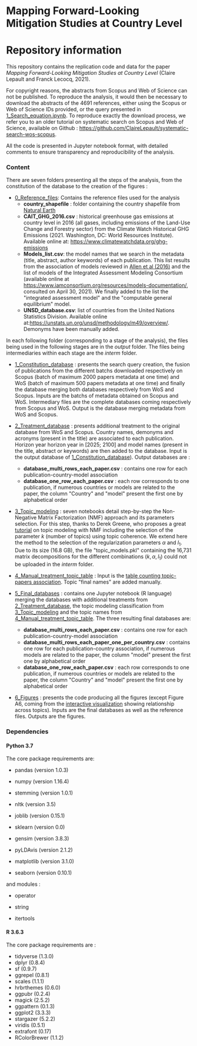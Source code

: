 # Mapping Forward-Looking Mitigation Studies at Country Level

# Repository information
This repository contains the replication code and data for the paper *Mapping Forward-Looking Mitigation Studies at Country Level* (Claire Lepault and Franck Lecocq, 2021).

For copyright reasons, the abstracts from Scopus and Web of Science can not be published. To reproduce the analysis, it would then be necessary to download the abstracts of the 4691 references, either using the Scopus or Web of Science IDs provided, or the query presented in [1_Search_equation.ipynb](1_Constitution_database/1_Search_equation.ipynb). To reproduce exactly the download process, we refer you to an older tutorial on systematic search on Scopus and Web of Science, available on Github : https://github.com/ClaireLepault/systematic-search-wos-scopus.

All the code is presented in Jupyter notebook format, with detailed comments to ensure transparency and reproducibility of the analysis.

### Content

There are seven folders presenting all the steps of the analysis, from the constitution of the database to the creation of the figures :

* [0_Reference_files](0_Reference_files): Contains the reference files used for the analysis <br>
    * **country_shapefile** : folder containing the country shapefile from [Natural Earth](https://www.naturalearthdata.com/)
    * **CAIT_GHG_2016.csv** : historical greenhouse gas emissions at country level in 2016 (all gases, including emissions of the Land-Use Change and Forestry sector) from the Climate Watch Historical GHG Emissions (2021. Washington, DC: World Resources Institute). Available online at: https://www.climatewatchdata.org/ghg-emissions
    * **Models_list.csv**: the model names that we search in the metadata (title, abstract, author keywords) of each publication. This list results from the association of models reviewed in [Allen et al (2016)](https://www.sciencedirect.com/science/article/abs/pii/S1462901116306712) and the list of models of the Integrated Assessment Modeling Consortium (available online at https://www.iamconsortium.org/resources/models-documentation/, consulted on April 30, 2021). We finally added to the list the "integrated assessment model" and the "computable general equilibrium" model. 
    * **UNSD_database.csv**: list of countries from the United Nations Statistics Division. Available online at:https://unstats.un.org/unsd/methodology/m49/overview/. Demonyms have been manually added.

In each following folder (corresponding to a stage of the analysis), the files being used in the following stages are in the *output* folder. The files being intermediaries within each stage are the *interm* folder.

* [1_Constitution_database](1_Constitution_database) : presents the search query creation, the fusion of publications from the different batchs downloaded respectively on Scopus (batch of maximum 2000 papers metadata at one time) and WoS (batch of maximum 500 papers metadata at one time) and finally the database merging both databases respectively from WoS and Scopus. Inputs are the batchs of metadata obtained on Scopus and WoS. Intermediary files are the complete databases coming respectively from Scopus and WoS. Output is the database merging metadata from WoS and Scopus. 


* [2_Treatment_database](2_Treatment_database) : presents additional treatment to the original database from WoS and Scopus. Country names, demonyms and acronyms (present in the title) are associated to each publication. Horizon year horizon year in [2025; 2100] and model names (present in the title, abstract or keywords) are then added to the database. Input is the output database of [1_Constitution_database](1_Constitution_database)). Output databases are : 
    * **database_multi_rows_each_paper.csv** : contains one row for each publication-country-model association
    * **database_one_row_each_paper.csv** : each row corresponds to one publication, if numerous countries or models are related to the paper, the column "Country" and "model" present the first one by alphabetical order


* [3_Topic_modeling](3_Topic_modeling) : seven notebooks detail  step-by-step the Non-Negative Matrix Factorization (NMF) approach and its parameters selection. For this step, thanks to Derek Greene, who proposes a great [tutorial](https://github.com/derekgreene/topic-model-tutorial) on topic modeling with NMF including the selection of the parameter *k* (number of topics) using topic coherence. We extend here the method to the selection of the regularization parameters $\alpha$ and $l_1$. Due to its size (16.8 GB), the file "topic_models.pkl" containing the 16,731 matrix decompositions for the different combinations $(k, \alpha, l_1)$ could not be uploaded in the *interm* folder.


* [4_Manual_treatment_topic_table](4_Manual_treatment_topic_table) : Input is the [table counting topic-papers association](3_Topic_modeling/output/Table_topics_count.csv). Topic "final names" are added manually. 


* [5_Final_databases](5_Final_databases) : contains one Jupyter notebook (R language) merging the databases with additional treatments from [2_Treatment_database](2_Treatment_database), the topic modeling classification from [3_Topic_modeling](3_Topic_modeling) and the topic names from [4_Manual_treatment_topic_table](4_Manual_treatment_topic_table). The three resulting final databases are:
    * **database_multi_rows_each_paper.csv** : contains one row for each publication-country-model association
    * **database_multi_rows_each_paper_one_per_country.csv** : contains one row for each publication-country association, if numerous models are related to the paper, the column "model" present the first one by alphabetical order
    * **database_one_row_each_paper.csv** : each row corresponds to one publication, if numerous countries or models are related to the paper, the column "Country" and "model" present the first one by alphabetical order


* [6_Figures](6_Figures) : presents the code producing all the figures (except Figure A6, coming from the [interactive visualization](3_Topic_modeling/7.Online_Visualization_topics.ipynb) showing relationship across topics). Inputs are the final databases as well as the reference files. Outputs are the figures.

### Dependencies

#### Python 3.7 
The core package requirements are:

* pandas (version 1.0.3)

* numpy (version 1.16.4)

* stemming (version 1.0.1)

* nltk (version 3.5)

* joblib (version 0.15.1)

* sklearn (version 0.0)

* gensim (version 3.8.3)

* pyLDAvis (version 2.1.2)

* matplotlib (version 3.1.0)

* seaborn (version 0.10.1)

and modules :

* operator

* string

* itertools

#### R 3.6.3 
The core package requirements are :

* tidyverse (1.3.0)
* dplyr (0.8.4)
* sf (0.9.7)
* ggrepel (0.8.1)
* scales (1.1.1)
* hrbrthemes (0.6.0)
* ggpubr (0.2.4)
* magick (2.5.2)
* ggpattern (0.1.3)
* ggplot2 (3.3.3)
* stargazer (5.2.2)
* viridis (0.5.1)
* extrafont (0.17)
* RColorBrewer (1.1.2)
